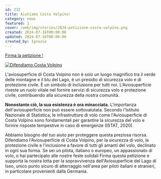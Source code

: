 ```yaml
---
id: 232
title: Aiutiamo Costa Volpino!
category: news
featured: 1
cover: /web/img/stories/2024-petizione-costa-volpino.png
created: 2024-07-16T00:00:00
updated: 2024-07-16T00:00:00
created_by: Ignazio
---
```


<style is:global>
    @media (min-width: 768px) {
        .content p img {
            max-width: 300px;
            float: left;
        }
    }

    .content > p:has(a) {
        text-align: center;
        margin-bottom: 2rem;
    }

    .content > p > a {
        font-size: 2.5rem;
        font-weight: 500;
        text-shadow: 1px 1px 2px rgb(0 0 0 / 0.5);
    }
</style>

[Firma la petizione !](https://www.change.org/p/difendiamo-l-aviosuperficie-di-costa-volpino)

[![Difendiamo Costa Volpino](/web/img/stories/2024-petizione-costa-volpino.png)](https://www.change.org/p/difendiamo-l-aviosuperficie-di-costa-volpino)

L'aviosuperficie di Costa Volpino non è solo un luogo magnifico tra il verde delle montagne e il blu del Lago, è un presidio di sicurezza volo e di protezione civile. È un simbolo di inclusione per tutti noi. L'Aviosuperficie riveste un ruolo vitale nel fornire servizi di sicurezza volo e protezione civile, contribuendo alla sicurezza della nostra comunità.

**Nonostante ciò, la sua esistenza è ora minacciata.**
L'importanza dell'aviosuperficie non può essere sottovalutata. Secondo l'Istituto Nazionale di Statistica, le infrastrutture di volo come l'Aviosuperficie di Costa Volpino sono fondamentali per garantire la sicurezza del volo e fornire risposte tempestive in caso di emergenze (ISTAT, 2020).

Abbiamo bisogno del tuo aiuto per proteggere questa preziosa risorsa. Difendiamo l'Aviosuperficie di Costa Volpino, per la sicurezza di volo, la protezione civile e l'inclusione a favore di tutti gli amanti del volo, declinato in ogni sua forma. Se sei un pilota, italiano o europeo, un appassionato di volo, o hai partecipato alle nostre feste solidali Firma questa petizione e supporta la nostra lotta per la sopravvivenza dell'Aviosuperficie del Lago di Iseo, unico punto sicuro di atterraggio nell'area per piloti italiani e stranieri, in particolare provenienti dalla Germania.
